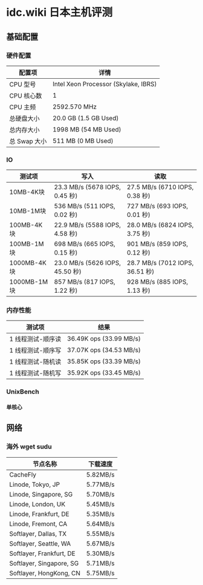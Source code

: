 # idc.wiki 日本主机评测

## 基础配置

### 硬件配置

| 配置项       | 详情                                 |
|--------------|--------------------------------------|
| CPU 型号     | Intel Xeon Processor (Skylake, IBRS) |
| CPU 核心数   | 1                                    |
| CPU 主频     | 2592.570 MHz                         |
| 总硬盘大小   | 20.0 GB (1.5 GB Used)                |
| 总内存大小   | 1998 MB (54 MB Used)                 |
| 总 Swap 大小 | 511 MB (0 MB Used)                   |


### IO

| 测试项      | 写入                            | 读取                            |
|-------------|---------------------------------|---------------------------------|
| 10MB-4K块   | 23.3 MB/s (5678 IOPS, 0.45 秒)  | 27.5 MB/s (6710 IOPS, 0.38 秒)  |
| 10MB-1M块   | 536 MB/s (511 IOPS, 0.02 秒)    | 727 MB/s (693 IOPS, 0.01 秒)    |
| 100MB-4K块  | 22.9 MB/s (5588 IOPS, 4.58 秒)  | 28.0 MB/s (6824 IOPS, 3.75 秒)  |
| 100MB-1M块  | 698 MB/s (665 IOPS, 0.15 秒)    | 901 MB/s (859 IOPS, 0.12 秒)    |
| 1000MB-4K块 | 23.0 MB/s (5626 IOPS, 45.50 秒) | 28.7 MB/s (7012 IOPS, 36.51 秒) |
| 1000MB-1M块 | 857 MB/s (817 IOPS, 1.22 秒)    | 928 MB/s (885 IOPS, 1.13 秒)    |

### 内存性能

| 测试项            | 结果                    |
|-------------------|-------------------------|
| 1 线程测试-顺序读 | 36.49K ops (33.99 MB/s) |
| 1 线程测试-顺序写 | 37.07K ops (34.53 MB/s) |
| 1 线程测试-随机读 | 35.85K ops (33.39 MB/s) |
| 1 线程测试-随机写 | 35.92K ops (33.45 MB/s) |

### UnixBench

#### 单核心

## 网络

### 海外 wget sudu

| 节点名称                 | 下载速度 |
|--------------------------|----------|
| CacheFly                 | 5.82MB/s |
| Linode, Tokyo, JP        | 5.77MB/s |
| Linode, Singapore, SG    | 5.70MB/s |
| Linode, London, UK       | 5.45MB/s |
| Linode, Frankfurt, DE    | 5.35MB/s |
| Linode, Fremont, CA      | 5.64MB/s |
| Softlayer, Dallas, TX    | 5.55MB/s |
| Softlayer, Seattle, WA   | 5.67MB/s |
| Softlayer, Frankfurt, DE | 5.30MB/s |
| Softlayer, Singapore, SG | 5.71MB/s |
| Softlayer, HongKong, CN  | 5.75MB/s |
